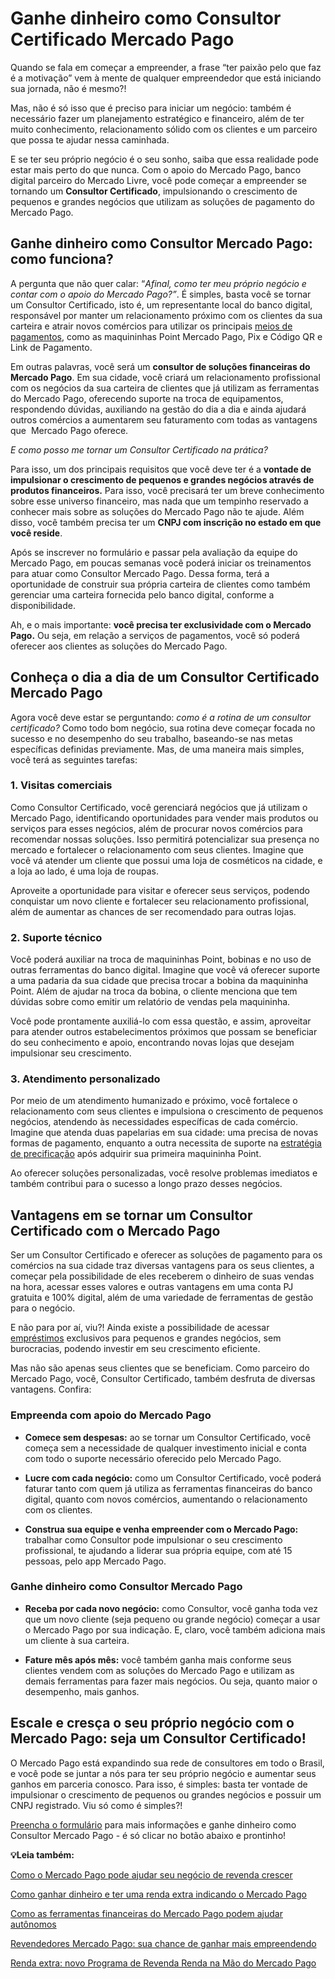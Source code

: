 # Ganhe dinheiro como Consultor Certificado Mercado Pago

Quando se fala em começar a empreender, a frase “ter paixão pelo que faz é a motivação” vem à mente de qualquer empreendedor que está iniciando sua jornada, não é mesmo?!

Mas, não é só isso que é preciso para iniciar um negócio: também é necessário fazer um planejamento estratégico e financeiro, além de ter muito conhecimento, relacionamento sólido com os clientes e um parceiro que possa te ajudar nessa caminhada.

E se ter seu próprio negócio é o seu sonho, saiba que essa realidade pode estar mais perto do que nunca. Com o apoio do Mercado Pago, banco digital parceiro do Mercado Livre, você pode começar a empreender se tornando um **Consultor Certificado**, impulsionando o crescimento de pequenos e grandes negócios que utilizam as soluções de pagamento do Mercado Pago.

## **Ganhe dinheiro como Consultor Mercado Pago: como funciona?**

A pergunta que não quer calar: “*Afinal, como ter meu próprio negócio e contar com o apoio do Mercado Pago?”*. É simples, basta você se tornar um Consultor Certificado, isto é, um representante local do banco digital, responsável por manter um relacionamento próximo com os clientes da sua carteira e atrair novos comércios para utilizar os principais [meios de pagamentos](https://meubolso.mercadopago.com.br/meios-de-pagamentos), como as maquininhas Point Mercado Pago, Pix e Código QR e Link de Pagamento.

Em outras palavras, você será um **consultor de soluções financeiras do Mercado Pago**. Em sua cidade, você criará um relacionamento profissional com os negócios da sua carteira de clientes que já utilizam as ferramentas do Mercado Pago, oferecendo suporte na troca de equipamentos, respondendo dúvidas, auxiliando na gestão do dia a dia e ainda ajudará outros comércios a aumentarem seu faturamento com todas as vantagens que  Mercado Pago oferece.

*E como posso me tornar um Consultor Certificado na prática?*

Para isso, um dos principais requisitos que você deve ter é a **vontade de impulsionar o crescimento de pequenos e grandes negócios através de produtos financeiros.** Para isso, você precisará ter um breve conhecimento sobre esse universo financeiro, mas nada que um tempinho reservado a conhecer mais sobre as soluções do Mercado Pago não te ajude. Além disso, você também precisa ter um **CNPJ com inscrição no estado em que você reside**.

Após se inscrever no formulário e passar pela avaliação da equipe do Mercado Pago, em poucas semanas você poderá iniciar os treinamentos para atuar como Consultor Mercado Pago. Dessa forma, terá a oportunidade de construir sua própria carteira de clientes como também gerenciar uma carteira fornecida pelo banco digital, conforme a disponibilidade.

Ah, e o mais importante: **você precisa ter exclusividade com o Mercado Pago.** Ou seja, em relação a serviços de pagamentos, você só poderá oferecer aos clientes as soluções do Mercado Pago.

## **Conheça o dia a dia de um Consultor Certificado Mercado Pago**

Agora você deve estar se perguntando: *como é a rotina de um consultor certificado?* Como todo bom negócio, sua rotina deve começar focada no sucesso e no desempenho do seu trabalho, baseando-se nas metas específicas definidas previamente. Mas, de uma maneira mais simples, você terá as seguintes tarefas:

### **1. Visitas comerciais**

Como Consultor Certificado, você gerenciará negócios que já utilizam o Mercado Pago, identificando oportunidades para vender mais produtos ou serviços para esses negócios, além de procurar novos comércios para recomendar nossas soluções. Isso permitirá potencializar sua presença no mercado e fortalecer o relacionamento com seus clientes. Imagine que você vá atender um cliente que possui uma loja de cosméticos na cidade, e a loja ao lado, é uma loja de roupas.

Aproveite a oportunidade para visitar e oferecer seus serviços, podendo conquistar um novo cliente e fortalecer seu relacionamento profissional, além de aumentar as chances de ser recomendado para outras lojas.

### **2. Suporte técnico**

Você poderá auxiliar na troca de maquininhas Point, bobinas e no uso de outras ferramentas do banco digital. Imagine que você vá oferecer suporte a uma padaria da sua cidade que precisa trocar a bobina da maquininha Point. Além de ajudar na troca da bobina, o cliente menciona que tem dúvidas sobre como emitir um relatório de vendas pela maquininha.

Você pode prontamente auxiliá-lo com essa questão, e assim, aproveitar para atender outros estabelecimentos próximos que possam se beneficiar do seu conhecimento e apoio, encontrando novas lojas que desejam impulsionar seu crescimento.

### **3. Atendimento personalizado**

Por meio de um atendimento humanizado e próximo, você fortalece o relacionamento com seus clientes e impulsiona o crescimento de pequenos negócios, atendendo às necessidades específicas de cada comércio. Imagine que atenda duas papelarias em sua cidade: uma precisa de novas formas de pagamento, enquanto a outra necessita de suporte na [estratégia de precificação](https://meubolso.mercadopago.com.br/estrategia-de-precificacao-para-revendedores) após adquirir sua primeira maquininha Point.

Ao oferecer soluções personalizadas, você resolve problemas imediatos e também contribui para o sucesso a longo prazo desses negócios.

## **Vantagens em se tornar um Consultor Certificado com o Mercado Pago**

Ser um Consultor Certificado e oferecer as soluções de pagamento para os comércios na sua cidade traz diversas vantagens para os seus clientes, a começar pela possibilidade de eles receberem o dinheiro de suas vendas na hora, acessar esses valores e outras vantagens em uma conta PJ gratuita e 100% digital, além de uma variedade de ferramentas de gestão para o negócio.

E não para por aí, viu?! Ainda existe a possibilidade de acessar [empréstimos](https://meubolso.mercadopago.com.br/conheca-as-opcoes-do-emprestimo-mercado-pago) exclusivos para pequenos e grandes negócios, sem burocracias, podendo investir em seu crescimento eficiente.

Mas não são apenas seus clientes que se beneficiam. Como parceiro do Mercado Pago, você, Consultor Certificado, também desfruta de diversas vantagens. Confira:

### Empreenda com apoio do Mercado Pago

- **Comece sem despesas:** ao se tornar um Consultor Certificado, você começa sem a necessidade de qualquer investimento inicial e conta com todo o suporte necessário oferecido pelo Mercado Pago.

- **Lucre com cada negócio:** como um Consultor Certificado, você poderá faturar tanto com quem já utiliza as ferramentas financeiras do banco digital, quanto com novos comércios, aumentando o relacionamento com os clientes. 

- **Construa sua equipe e venha empreender com o Mercado Pago:** trabalhar como Consultor pode impulsionar o seu crescimento profissional, te ajudando a liderar sua própria equipe, com até 15 pessoas, pelo app Mercado Pago. 

### Ganhe dinheiro como Consultor Mercado Pago

- **Receba por cada novo negócio:** como Consultor, você ganha toda vez que um novo cliente (seja pequeno ou grande negócio) começar a usar o Mercado Pago por sua indicação. E, claro, você também adiciona mais um cliente à sua carteira.

- **Fature mês após mês:** você também ganha mais conforme seus clientes vendem com as soluções do Mercado Pago e utilizam as demais ferramentas para fazer mais negócios. Ou seja, quanto maior o desempenho, mais ganhos. 

## **Escale e cresça o seu próprio negócio com o Mercado Pago: seja um Consultor Certificado!**

O Mercado Pago está expandindo sua rede de consultores em todo o Brasil, e você pode se juntar a nós para ter seu próprio negócio e aumentar seus ganhos em parceria conosco. Para isso, é simples: basta ter vontade de impulsionar o crescimento de pequenos ou grandes negócios e possuir um CNPJ registrado. Viu só como é simples?!

[Preencha o formulário](https://www.mercadopago.com.br/landing/consultor-certificado#) para mais informações e ganhe dinheiro como Consultor Mercado Pago - é só clicar no botão abaixo e prontinho!

**💡Leia também:**

[Como o Mercado Pago pode ajudar seu negócio de revenda crescer](https://meubolso.mercadopago.com.br/expanda-seu-negocio-de-revenda-com-mercado-pago)

[Como ganhar dinheiro e ter uma renda extra indicando o Mercado Pago](https://meubolso.mercadopago.com.br/ganhar-dinheiro-renda-extra-indicando-solucoes-mercado-pago)

[Como as ferramentas financeiras do Mercado Pago podem ajudar autônomos](https://meubolso.mercadopago.com.br/ferramentas-financeiras-mercado-pago-autonomos)

[Revendedores Mercado Pago: sua chance de ganhar mais empreendendo](https://meubolso.mercadopago.com.br/revendedores-mercado-pago)

[Renda extra: novo Programa de Revenda Renda na Mão do Mercado Pago](https://meubolso.mercadopago.com.br/renda-extra-com-programa-de-revenda-renda-na-mao-mercado-pago)